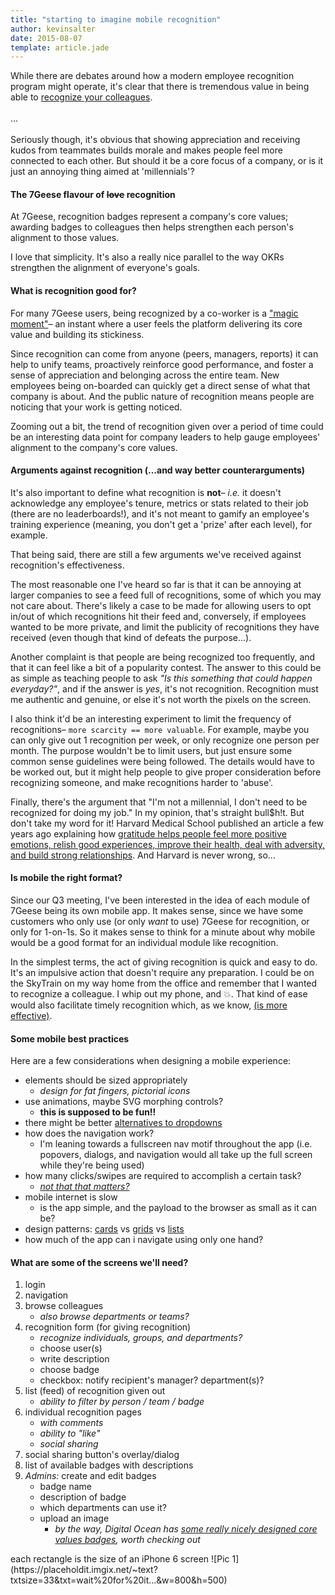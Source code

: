 ```yaml
---
title: "starting to imagine mobile recognition"
author: kevinsalter
date: 2015-08-07
template: article.jade
---
```


While there are debates around how a modern employee recognition program might operate, it's clear that there is tremendous value in being able to [recognize your colleagues](https://www.officevibe.com/facegame).
<br><br>
...
<br><br>
Seriously though, it's obvious that showing appreciation and receiving kudos from teammates builds morale and makes people feel more connected to each other.  But should it be a core focus of a company, or is it just an annoying thing aimed at 'millennials'?

<span class="more"></span>

#### The 7Geese flavour of ~~love~~ recognition

At 7Geese, recognition badges represent a company's core values; awarding badges to colleagues then helps strengthen each person's alignment to those values.

I love that simplicity.  It's also a really nice parallel to the way OKRs strengthen the alignment of everyone's goals.

#### What is recognition good for?

For many 7Geese users, being recognized by a co-worker is a ["magic moment"](http://genius.com/Alex-schultz-lecture-6-growth-annotated)– an instant where a user feels the platform delivering its core value and building its stickiness.

Since recognition can come from anyone (peers, managers, reports) it can help to unify teams, proactively reinforce good performance, and foster a sense of appreciation and belonging across the entire team.  New employees being on-boarded can quickly get a direct sense of what that company is about.  And the public nature of recognition means people are noticing that your work is getting noticed.

Zooming out a bit, the trend of recognition given over a period of time could be an interesting data point for company leaders to help gauge employees' alignment to the company's core values.


#### Arguments against recognition (...and way better counterarguments)

It's also important to define what recognition is **not**– _i.e._ it doesn't acknowledge any employee's tenure, metrics or stats related to their job (there are no leaderboards!), and it's not meant to gamify an employee's training experience (meaning, you don't get a 'prize' after each level), for example.

That being said, there are still a few arguments we've received against recognition's effectiveness.

The most reasonable one I've heard so far is that it can be annoying at larger companies to see a feed full of recognitions, some of which you may not care about.  There's likely a case to be made for allowing users to opt in/out of which recognitions hit their feed and, conversely, if employees wanted to be more private, and limit the publicity of recognitions they have received (even though that kind of defeats the purpose...).

Another complaint is that people are being recognized too frequently, and that it can feel like a bit of a popularity contest.  The answer to this could be as simple as teaching people to ask _"Is this something that could happen everyday?"_, and if the answer is _yes_, it's not recognition.  Recognition must me authentic and genuine, or else it's not worth the pixels on the screen.

I also think it'd be an interesting experiment to limit the frequency of recognitions– `more scarcity == more valuable`.  For example, maybe you can only give out 1 recognition per week, or only recognize one person per month.  The purpose wouldn't be to limit users, but just ensure some common sense guidelines were being followed.  The details would have to be worked out, but it might help people to give proper consideration before recognizing someone, and make recognitions harder to 'abuse'.

Finally, there's the argument that "I'm not a millennial, I don't need to be recognized for doing my job."  In my opinion, that's straight bull$h!t.  But don't take my word for it!  Harvard Medical School published an article a few years ago explaining how [gratitude helps people feel more positive emotions, relish good experiences, improve their health, deal with adversity, and build strong relationships](http://www.health.harvard.edu/newsletter_article/in-praise-of-gratitude).  And Harvard is never wrong, so...

#### Is mobile the right format?

Since our Q3 meeting, I've been interested in the idea of each module of 7Geese being its own mobile app.  It makes sense, since we have some customers who only use (or only _want_ to use) 7Geese for recognition, or only for 1-on-1s.  So it makes sense to think for a minute about why mobile would be a good format for an individual module like recognition.

In the simplest terms, the act of giving recognition is quick and easy to do.  It's an impulsive action that doesn't require any preparation.  I could be on the SkyTrain on my way home from the office and remember that I wanted to recognize a colleague.  I whip out my phone, and 💥.  That kind of ease would also facilitate timely recognition which, as we know, [(is more effective)](http://support.7geese.com/hc/en-us/articles/204411167-Tips-On-Recognizing-a-Teammate).


#### Some mobile best practices

Here are a few considerations when designing a mobile experience:
- elements should be sized appropriately
    - _design for fat fingers, pictorial icons_
- use animations, maybe SVG morphing controls?
    - **this is supposed to be fun!!**
- there might be better [alternatives to dropdowns](http://www.lukew.com/ff/entry.asp?1950)
- how does the navigation work?
    - I'm leaning towards a fullscreen nav motif throughout the app (i.e. popovers, dialogs, and navigation would all take up the full screen while they're being used)
- how many clicks/swipes are required to accomplish a certain task?
    - _[not that that matters?](http://uxmyths.com/post/654026581/myth-all-pages-should-be-accessible-in-3-clicks)_
- mobile internet is slow
    - is the app simple, and the payload to the browser as small as it can be?
- design patterns: [cards](https://blog.intercom.io/why-cards-are-the-future-of-the-web/) vs [grids](http://blog.uxpin.com/6774/5-creative-mobile-ui-patterns-navigation/) vs [lists](http://www.nngroup.com/articles/image-vs-list-mobile-navigation/)
- how much of the app can i navigate using only one hand?

#### What are some of the screens we'll need?

1. login
2. navigation
3. browse colleagues
    - _also browse departments or teams?_
4. recognition form (for giving recognition)
    - _recognize individuals, groups, and departments?_
    - choose user(s)
    - write description
    - choose badge
    - checkbox: notify recipient's manager? department(s)?
5. list (feed) of recognition given out
    - _ability to filter by person / team / badge_
6. individual recognition pages
    - _with comments_
    - _ability to "like"_
    - _social sharing_
7. social sharing button's overlay/dialog
8. list of available badges with descriptions
9. _Admins:_ create and edit badges
    - badge name
    - description of badge
    - which departments can use it?
    - upload an image
        - _by the way, Digital Ocean has [some really nicely designed core values badges](http://drbl.in/mZXI), worth checking out_

<p class="article-end"></p>

<span class="annotation">
    each rectangle is the size of an iPhone 6 screen
</span>
![Pic 1](https://placeholdit.imgix.net/~text?txtsize=33&txt=wait%20for%20it...&w=800&h=500)
